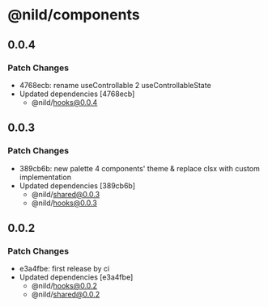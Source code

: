 # @nild/components

## 0.0.4

### Patch Changes

- 4768ecb: rename useControllable 2 useControllableState
- Updated dependencies [4768ecb]
  - @nild/hooks@0.0.4

## 0.0.3

### Patch Changes

- 389cb6b: new palette 4 components' theme & replace clsx with custom implementation
- Updated dependencies [389cb6b]
  - @nild/shared@0.0.3
  - @nild/hooks@0.0.3

## 0.0.2

### Patch Changes

- e3a4fbe: first release by ci
- Updated dependencies [e3a4fbe]
  - @nild/hooks@0.0.2
  - @nild/shared@0.0.2
